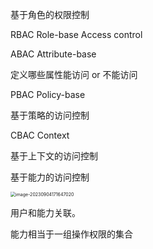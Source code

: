 基于角色的权限控制

RBAC  Role-base Access control

ABAC Attribute-base

定义哪些属性能访问 or 不能访问

PBAC Policy-base

基于策略的访问控制

CBAC Context

基于上下文的访问控制

基于能力的访问控制

<img src="C:\backup\assets\image-20230904171647020.png" alt="image-20230904171647020" style="zoom: 50%;" />

用户和能力关联。

能力相当于一组操作权限的集合